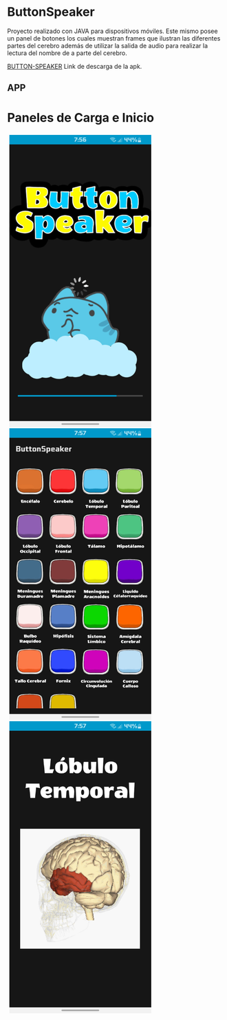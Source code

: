 # ButtonSpeaker
Proyecto realizado con JAVA para dispositivos móviles. Este mismo posee un panel de 
botones los cuales muestran frames que ilustran las diferentes partes del cerebro además de 
utilizar la salida de audio para realizar la lectura del nombre de a parte del cerebro. 

[BUTTON-SPEAKER](https://drive.google.com/file/d/1H8f5m8fhtN0oYzn9PWsqaMNfvfJMiP71/view?usp=share_link) Link de descarga de la apk.

## APP
# Paneles de Carga e Inicio

<div style='padding:5px'>
<img  src="/ImagesReadme/Carga.jpg" alt="PanelCarga" width="330px">
<img src="/ImagesReadme/Panel1.jpg" alt="PanelCarga" width="330px"> 
<img src="/ImagesReadme/Panel2.jpg" alt="PanelCarga" width="330px"> 
</div>
